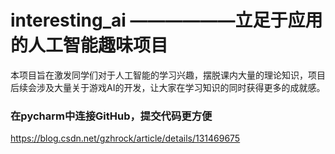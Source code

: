 # interesting_ai    ——————立足于应用的人工智能趣味项目
本项目旨在激发同学们对于人工智能的学习兴趣，摆脱课内大量的理论知识，项目后续会涉及大量关于游戏AI的开发，让大家在学习知识的同时获得更多的成就感。
### 在pycharm中连接GitHub，提交代码更方便
https://blog.csdn.net/gzhrock/article/details/131469675
